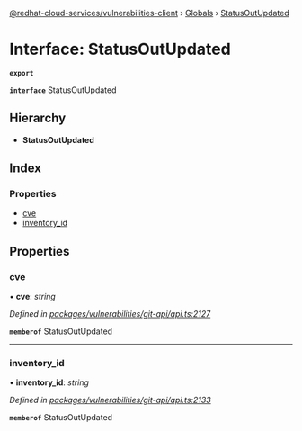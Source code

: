 [@redhat-cloud-services/vulnerabilities-client](../README.md) › [Globals](../globals.md) › [StatusOutUpdated](statusoutupdated.md)

# Interface: StatusOutUpdated

**`export`** 

**`interface`** StatusOutUpdated

## Hierarchy

* **StatusOutUpdated**

## Index

### Properties

* [cve](statusoutupdated.md#cve)
* [inventory_id](statusoutupdated.md#inventory_id)

## Properties

###  cve

• **cve**: *string*

*Defined in [packages/vulnerabilities/git-api/api.ts:2127](https://github.com/RedHatInsights/javascript-clients/blob/master/packages/vulnerabilities/git-api/api.ts#L2127)*

**`memberof`** StatusOutUpdated

___

###  inventory_id

• **inventory_id**: *string*

*Defined in [packages/vulnerabilities/git-api/api.ts:2133](https://github.com/RedHatInsights/javascript-clients/blob/master/packages/vulnerabilities/git-api/api.ts#L2133)*

**`memberof`** StatusOutUpdated
